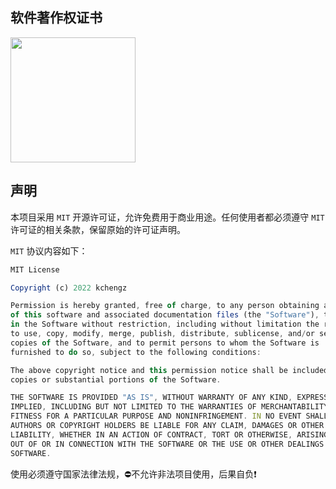 ## 软件著作权证书
<img src="https://epic.kcz66.com/static/certificate.jpg" width="200px">

## 声明

本项目采用 `MIT` 开源许可证，允许免费用于商业用途。任何使用者都必须遵守 `MIT` 许可证的相关条款，保留原始的许可证声明。

 `MIT` 协议内容如下：

```typescript
MIT License

Copyright (c) 2022 kchengz

Permission is hereby granted, free of charge, to any person obtaining a copy
of this software and associated documentation files (the "Software"), to deal
in the Software without restriction, including without limitation the rights
to use, copy, modify, merge, publish, distribute, sublicense, and/or sell
copies of the Software, and to permit persons to whom the Software is
furnished to do so, subject to the following conditions:

The above copyright notice and this permission notice shall be included in all
copies or substantial portions of the Software.

THE SOFTWARE IS PROVIDED "AS IS", WITHOUT WARRANTY OF ANY KIND, EXPRESS OR
IMPLIED, INCLUDING BUT NOT LIMITED TO THE WARRANTIES OF MERCHANTABILITY,
FITNESS FOR A PARTICULAR PURPOSE AND NONINFRINGEMENT. IN NO EVENT SHALL THE
AUTHORS OR COPYRIGHT HOLDERS BE LIABLE FOR ANY CLAIM, DAMAGES OR OTHER
LIABILITY, WHETHER IN AN ACTION OF CONTRACT, TORT OR OTHERWISE, ARISING FROM,
OUT OF OR IN CONNECTION WITH THE SOFTWARE OR THE USE OR OTHER DEALINGS IN THE
SOFTWARE.
```

使用必须遵守国家法律法规，⛔不允许非法项目使用，后果自负❗



